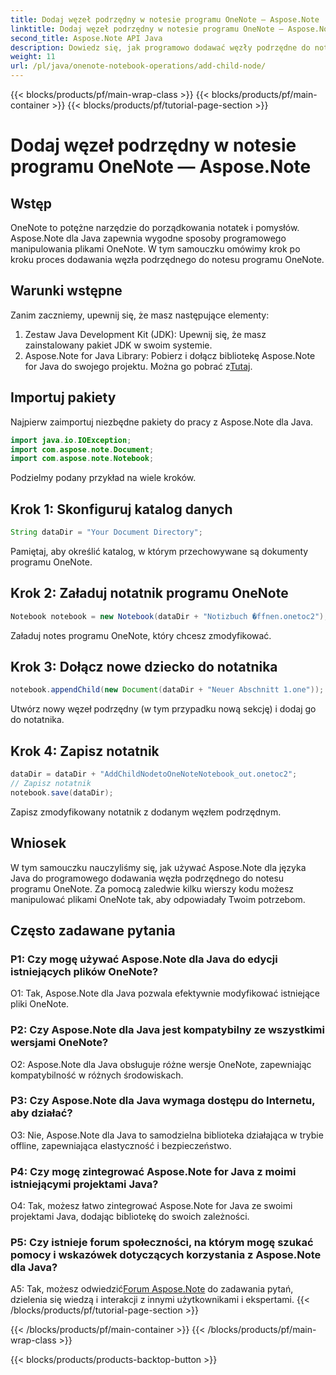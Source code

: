 ```yaml
---
title: Dodaj węzeł podrzędny w notesie programu OneNote — Aspose.Note
linktitle: Dodaj węzeł podrzędny w notesie programu OneNote — Aspose.Note
second_title: Aspose.Note API Java
description: Dowiedz się, jak programowo dodawać węzły podrzędne do notesów programu OneNote przy użyciu programu Aspose.Note dla języka Java. Popraw organizację notatek bez wysiłku.
weight: 11
url: /pl/java/onenote-notebook-operations/add-child-node/
---
```


{{< blocks/products/pf/main-wrap-class >}}
{{< blocks/products/pf/main-container >}}
{{< blocks/products/pf/tutorial-page-section >}}

# Dodaj węzeł podrzędny w notesie programu OneNote — Aspose.Note

## Wstęp

OneNote to potężne narzędzie do porządkowania notatek i pomysłów. Aspose.Note dla Java zapewnia wygodne sposoby programowego manipulowania plikami OneNote. W tym samouczku omówimy krok po kroku proces dodawania węzła podrzędnego do notesu programu OneNote.

## Warunki wstępne

Zanim zaczniemy, upewnij się, że masz następujące elementy:

1. Zestaw Java Development Kit (JDK): Upewnij się, że masz zainstalowany pakiet JDK w swoim systemie.
2.  Aspose.Note for Java Library: Pobierz i dołącz bibliotekę Aspose.Note for Java do swojego projektu. Można go pobrać z[Tutaj](https://releases.aspose.com/note/java/).

## Importuj pakiety

Najpierw zaimportuj niezbędne pakiety do pracy z Aspose.Note dla Java.

```java
import java.io.IOException;
import com.aspose.note.Document;
import com.aspose.note.Notebook;
```

Podzielmy podany przykład na wiele kroków.

## Krok 1: Skonfiguruj katalog danych

```java
String dataDir = "Your Document Directory";
```

Pamiętaj, aby określić katalog, w którym przechowywane są dokumenty programu OneNote.

## Krok 2: Załaduj notatnik programu OneNote

```java
Notebook notebook = new Notebook(dataDir + "Notizbuch �ffnen.onetoc2");
```

Załaduj notes programu OneNote, który chcesz zmodyfikować.

## Krok 3: Dołącz nowe dziecko do notatnika

```java
notebook.appendChild(new Document(dataDir + "Neuer Abschnitt 1.one"));
```

Utwórz nowy węzeł podrzędny (w tym przypadku nową sekcję) i dodaj go do notatnika.

## Krok 4: Zapisz notatnik

```java
dataDir = dataDir + "AddChildNodetoOneNoteNotebook_out.onetoc2";
// Zapisz notatnik
notebook.save(dataDir);
```

Zapisz zmodyfikowany notatnik z dodanym węzłem podrzędnym.

## Wniosek

W tym samouczku nauczyliśmy się, jak używać Aspose.Note dla języka Java do programowego dodawania węzła podrzędnego do notesu programu OneNote. Za pomocą zaledwie kilku wierszy kodu możesz manipulować plikami OneNote tak, aby odpowiadały Twoim potrzebom.

## Często zadawane pytania

### P1: Czy mogę używać Aspose.Note dla Java do edycji istniejących plików OneNote?

O1: Tak, Aspose.Note dla Java pozwala efektywnie modyfikować istniejące pliki OneNote.

### P2: Czy Aspose.Note dla Java jest kompatybilny ze wszystkimi wersjami OneNote?

O2: Aspose.Note dla Java obsługuje różne wersje OneNote, zapewniając kompatybilność w różnych środowiskach.

### P3: Czy Aspose.Note dla Java wymaga dostępu do Internetu, aby działać?

O3: Nie, Aspose.Note dla Java to samodzielna biblioteka działająca w trybie offline, zapewniająca elastyczność i bezpieczeństwo.

### P4: Czy mogę zintegrować Aspose.Note for Java z moimi istniejącymi projektami Java?

O4: Tak, możesz łatwo zintegrować Aspose.Note for Java ze swoimi projektami Java, dodając bibliotekę do swoich zależności.

### P5: Czy istnieje forum społeczności, na którym mogę szukać pomocy i wskazówek dotyczących korzystania z Aspose.Note dla Java?

 A5: Tak, możesz odwiedzić[Forum Aspose.Note](https://forum.aspose.com/c/note/28) do zadawania pytań, dzielenia się wiedzą i interakcji z innymi użytkownikami i ekspertami.
{{< /blocks/products/pf/tutorial-page-section >}}

{{< /blocks/products/pf/main-container >}}
{{< /blocks/products/pf/main-wrap-class >}}

{{< blocks/products/products-backtop-button >}}
